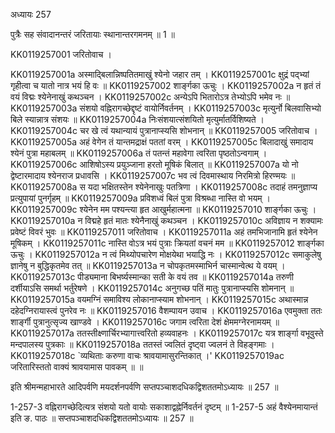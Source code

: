 अध्यायः 257

पुत्रैः सह संवादानन्तरं जरितायाः स्थानान्तरगमनम् ॥ 1 ॥

KK0119257001	जरितोवाच ।

KK0119257001a	अस्माद्बिलान्निष्पतितमाखुं श्येनो जहार तम् ।
KK0119257001c	क्षुद्रं पद्भ्यां गृहीत्वा च यातो नात्र भयं हि वः ॥
KK0119257002	शार्ङ्गका ऊचुः ।
KK0119257002a	न हृतं तं वयं विद्मः श्येनेनाखुं कथञ्चन ।
KK0119257002c	अन्येऽपि भितारोऽत्र तेभ्योऽपि भमेव नः ॥
KK0119257003a	संशयो वह्निरागच्छेद्दृष्टं वायोर्निवर्तनम् ।
KK0119257003c	मृत्युर्नो बिलवासिभ्यो बिले स्यान्नात्र संशयः ॥
KK0119257004a	निःसंशयात्संशयितो मृत्युर्मातर्विशिष्यते ।
KK0119257004c	चर खे त्वं यथान्यायं पुत्रानाप्स्यसि शोभनान् ॥
KK0119257005	जरितोवाच ।
KK0119257005a	अहं वेगेन तं यान्तमद्राक्षं पततां वरम् ।
KK0119257005c	बिलादाखुं समादाय श्येनं पुत्रा महाबलम् ॥
KK0119257006a	तं पतन्तं महावेगा त्वरिता पृष्ठतोऽन्वगाम् ।
KK0119257006c	आशिषोऽस्य प्रयुञ्जाना हरतो मूषिकं बिलात् ॥
KK0119257007a	यो नो द्वेष्टारमादाय श्येनराज प्रधावसि ।
KK0119257007c	भव त्वं दिवमास्थाय निरमित्रो हिरण्मयः ॥
KK0119257008a	स यदा भक्षितस्तेन श्येनेनाखुः पतत्रिणा ।
KK0119257008c	तदाहं तमनुज्ञाप्य प्रत्युपायां पुनर्गृहम् ॥
KK0119257009a	प्रविशध्वं बिलं पुत्रा विश्रब्धा नास्ति वो भयम् ।
KK0119257009c	श्येनेन मम पश्यन्त्या हृत आखुर्महात्मना ॥
KK0119257010	शार्ङ्गका ऊचुः ।
KK0119257010a	न विद्महे हृतं मातः श्येनैनाखुं कथञ्चन ।
KK0119257010c	अविज्ञाय न शक्यामः प्रवेष्टं विवरं भुवः ॥
KK0119257011	जरितोवाच ।
KK0119257011a	अहं तमभिजानामि हृतं श्येनेन मूषिकम् ।
KK0119257011c	नास्ति वोऽत्र भयं पुत्राः क्रियतां वचनं मम ॥
KK0119257012	शार्ङ्गका ऊचुः ।
KK0119257012a	न त्वं मिथ्योपचारेण मोक्षयेथा भयाद्धि नः ।
KK0119257012c	समाकुलेषु ज्ञानेषु न बुद्धिकृतमेव तत् ॥
KK0119257013a	न चोपकृतमस्माभिर्न चास्मान्वेत्थ ये वयम् ।
KK0119257013c	पीड्यमाना बिभर्ष्यस्मान्का सती के वयं तव ॥
KK0119257014a	तरुणी दर्शीयाऽसि समर्था भर्तुरेषणे ।
KK0119257014c	अनुगच्छ पतिं मातुः पुत्रानाप्स्यसि शोमनान् ॥
KK0119257015a	वयमग्निं समाविश्य लोकानाप्स्याम शोभनान् ।
KK0119257015c	अथास्मान्न दहेदग्निरायास्त्वं पुनरेव नः ॥
KK0119257016	वैशम्पायन उवाच ।
KK0119257016a	एवमुक्ता ततः शार्ङ्गी पुत्रानुत्सृज्य खाण्डवे ।
KK0119257016c	जगाम त्वरिता देशं क्षेममग्नेरनामयम् ॥
KK0119257017a	ततस्तीक्ष्णार्चिरभ्यागात्त्वरितो हव्यवाहनः ।
KK0119257017c	यत्र शार्ङ्गा वभूवुस्ते मन्दपालस्य पुत्रकाः ॥
KK0119257018a	ततस्तं ज्वलितं दृष्ट्वा ज्वलनं ते विहङ्गमाः ।
KK0119257018c	`व्यथिताः करुणा वाचः श्रावयामासुरन्तिकात् ।'
KK0119257019ac	जरितारिस्ततो वाक्यं श्रावयामास पावकम् ॥ ॥

इति श्रीमन्महाभारते आदिपर्वणि मयदर्शनपर्वणि सप्तपञ्चाशदधिकद्विशततमोऽध्यायः ॥ 257 ॥

1-257-3 वह्निरागच्छेदित्यत्र संशयो यतो वायोः सकाशाद्वह्नेर्निवर्तनं दृष्टम् ॥ 1-257-5 अहं वैश्येनमायान्तं इति ङ. पाठः ॥ सप्तपञ्चाशदधिकद्विशततमोऽध्यायः ॥ 257 ॥
